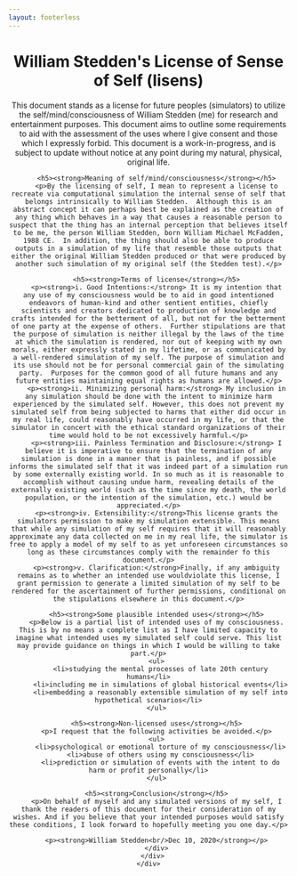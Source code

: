 ```yaml
---
layout: footerless
---
```

<!--Responsive Introduction contained here -->
  <header class="intro" id="intro-link">
    <div class="container">
      <div class="row text-center">
        <div class="col-lg-12 col-md-12 col-sm-12 col-xs-12 order-2 align-self-center">
        <h1><strong>William Stedden's License of Sense of Self (lisens)</strong></h1>
        <p>This document stands as a license for future peoples (simulators) to utilize the self/mind/consciousness of William Stedden (me) for research and entertainment purposes.  This document aims to outline some requirements to aid with the assessment of the uses where I give consent and those which I expressly forbid.  This document is a work-in-progress, and is subject to update without notice at any point during my natural, physical, original life.</p>

        <h5><strong>Meaning of self/mind/consciousness</strong></h5>
        <p>By the licensing of self, I mean to represent a license to recreate via computational simulation the internal sense of self that belongs intrinsically to William Stedden.  Although this is an abstract concept it can perhaps best be explained as the creation of any thing which behaves in a way that causes a reasonable person to suspect that the thing has an internal perception that believes itself to be me, the person William Stedden, born William Michael McFadden, 1988 CE.  In addition, the thing should also be able to produce outputs in a simulation of my life that resemble those outputs that either the original William Stedden produced or that were produced by another such simulation of my original self (the Stedden test).</p>

        <h5><strong>Terms of license</strong></h5>
        <p><strong>i. Good Intentions:</strong> It is my intention that any use of my consciousness would be to aid in good intentioned endeavors of human-kind and other sentient entities, chiefly scientists and creators dedicated to production of knowledge and crafts intended for the betterment of all, but not for the betterment of one party at the expense of others.  Further stipulations are that the purpose of simulation is neither illegal by the laws of the time at which the simulation is rendered, nor out of keeping with my own morals, either expressly stated in my lifetime, or as communicated by a well-rendered simulation of my self. The purpose of simulation and its use should not be for personal commercial gain of the simulating party.  Purposes for the common good of all future humans and any future entities maintaining equal rights as humans are allowed.</p>
        <p><strong>ii. Minimizing personal harm:</strong> My inclusion in any simulation should be done with the intent to minimize harm experienced by the simulated self. However, this does not prevent my simulated self from being subjected to harms that either did occur in my real life, could reasonably have occurred in my life, or that the simulator in concert with the ethical standard organizations of their time would hold to be not excessively harmful.</p>
        <p><strong>iii. Painless Termination and Disclosure:</strong> I believe it is imperative to ensure that the termination of any simulation is done in a manner that is painless, and if possible informs the simulated self that it was indeed part of a simulation run by some externally existing world. In so much as it is reasonable to accomplish without causing undue harm, revealing details of the externally existing world (such as the time since my death, the world population, or the intention of the simulation, etc.) would be appreciated.</p>
        <p><strong>iv. Extensibility:</strong>This license grants the simulators permission to make my simulation extensible. This means that while any simulation of my self requires that it will reasonably approximate any data collected on me in my real life, the simulator is free to apply a model of my self to as yet unforeseen circumstances so long as these circumstances comply with the remainder fo this document.</p>
        <p><strong>v. Clarification:</strong>Finally, if any ambiguity remains as to whether an intended use wouldviolate this license, I grant permission to generate a limited simulation of my self to be rendered for the ascertainment of further permissions, conditional on the stipulations elsewhere in this document.</p>

        <h5><strong>Some plausible intended uses</strong></h5>
        <p>Below is a partial list of intended uses of my consciousness. This is by no means a complete list as I have limited capacity to imagine what intended uses my simulated self could serve. This list may provide guidance on things in which I would be willing to take part.</p>
        <ul>
          <li>studying the mental processes of late 20th century humans</li>
          <li>including me in simulations of global historical events</li>
          <li>embedding a reasonably extensible simulation of my self into hypothetical scenarios</li>
        </ul>

        <h5><strong>Non-licensed uses</strong></h5>
        <p>I request that the following activities be avoided.</p>
        <ul>
          <li>psychological or emotional torture of my consciousness</li>
          <li>abuse of others using my consciousness</li>
          <li>prediction or simulation of events with the intent to do harm or profit personally</li>
        </ul>

        <h5><strong>Conclusion</strong></h5>
        <p>On behalf of myself and any simulated versions of my self, I thank the readers of this document for their consideration of my wishes. And if you believe that your intended purposes would satisfy these conditions, I look forward to hopefully meeting you one day.</p>

        <p><strong>William Stedden<br/>Dec 10, 2020</strong></p>
        </div>
      </div>
    </div>

</header>

